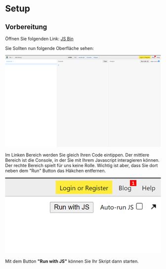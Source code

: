 # Setup

## Vorbereitung

Öffnen Sie folgenden Link:
   [JS Bin](https://jsbin.com/?js,console)
   
Sie Sollten nun folgende Oberfläche sehen:

![img.png](img/js_bin.png)

Im Linken Bereich werden Sie gleich Ihren Code eintippen. Der mittlere Bereich ist die Console, in der Sie mit Ihrem Javascript interagieren können.
Der rechte Bereich spielt für uns keine Rolle. Wichtig ist aber, dass Sie dort neben dem "Run" Button das Häkchen entfernen.

![img.png](img/haecken.png)

Mit dem Button **"Run with JS"** können Sie Ihr Skript dann starten.
